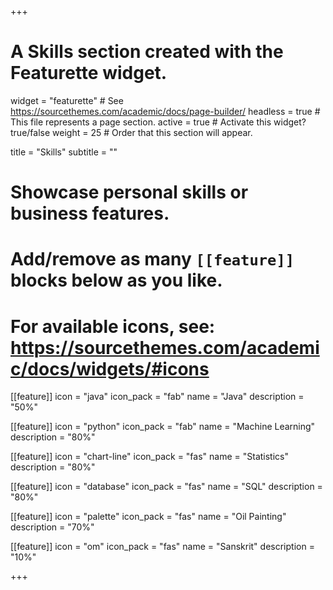 +++
# A Skills section created with the Featurette widget.
widget = "featurette"  # See https://sourcethemes.com/academic/docs/page-builder/
headless = true  # This file represents a page section.
active = true  # Activate this widget? true/false
weight = 25  # Order that this section will appear.

title = "Skills"
subtitle = ""

# Showcase personal skills or business features.
# 
# Add/remove as many `[[feature]]` blocks below as you like.
# 
# For available icons, see: https://sourcethemes.com/academic/docs/widgets/#icons
  
[[feature]]
  icon = "java"
  icon_pack = "fab"
  name = "Java"
  description = "50%"
  
[[feature]]
  icon = "python"
  icon_pack = "fab"
  name = "Machine Learning"
  description = "80%"
  
[[feature]]
  icon = "chart-line"
  icon_pack = "fas"
  name = "Statistics"
  description = "80%"  
  
[[feature]]
  icon = "database"
  icon_pack = "fas"
  name = "SQL"
  description = "80%"  
  
[[feature]]
  icon = "palette"
  icon_pack = "fas"
  name = "Oil Painting"
  description = "70%"
  
[[feature]]
  icon = "om"
  icon_pack = "fas"
  name = "Sanskrit"
  description = "10%"

+++
